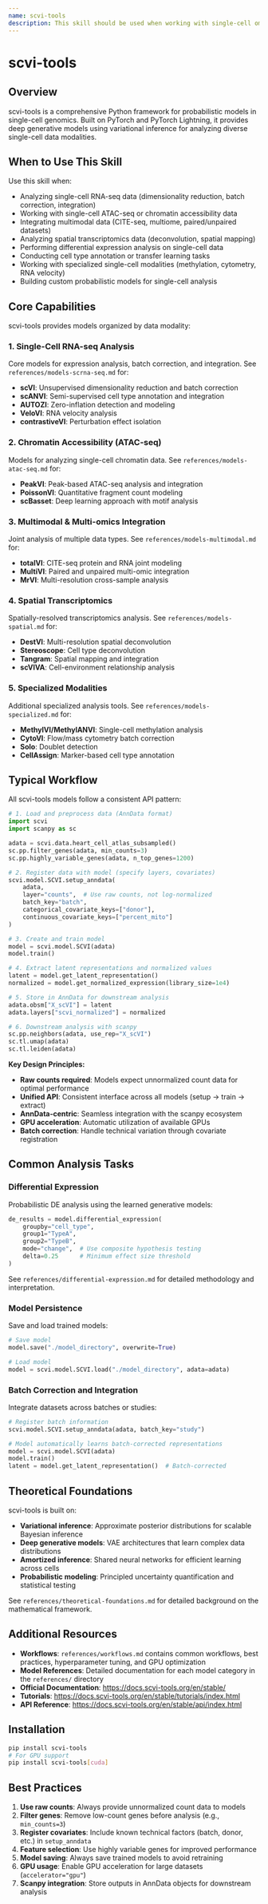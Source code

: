 ```yaml
---
name: scvi-tools
description: This skill should be used when working with single-cell omics data analysis using scvi-tools, including scRNA-seq, scATAC-seq, CITE-seq, spatial transcriptomics, and other single-cell modalities. Use this skill for probabilistic modeling, batch correction, dimensionality reduction, differential expression, cell type annotation, multimodal integration, and spatial analysis tasks.
---
```


# scvi-tools

## Overview

scvi-tools is a comprehensive Python framework for probabilistic models in single-cell genomics. Built on PyTorch and PyTorch Lightning, it provides deep generative models using variational inference for analyzing diverse single-cell data modalities.

## When to Use This Skill

Use this skill when:
- Analyzing single-cell RNA-seq data (dimensionality reduction, batch correction, integration)
- Working with single-cell ATAC-seq or chromatin accessibility data
- Integrating multimodal data (CITE-seq, multiome, paired/unpaired datasets)
- Analyzing spatial transcriptomics data (deconvolution, spatial mapping)
- Performing differential expression analysis on single-cell data
- Conducting cell type annotation or transfer learning tasks
- Working with specialized single-cell modalities (methylation, cytometry, RNA velocity)
- Building custom probabilistic models for single-cell analysis

## Core Capabilities

scvi-tools provides models organized by data modality:

### 1. Single-Cell RNA-seq Analysis
Core models for expression analysis, batch correction, and integration. See `references/models-scrna-seq.md` for:
- **scVI**: Unsupervised dimensionality reduction and batch correction
- **scANVI**: Semi-supervised cell type annotation and integration
- **AUTOZI**: Zero-inflation detection and modeling
- **VeloVI**: RNA velocity analysis
- **contrastiveVI**: Perturbation effect isolation

### 2. Chromatin Accessibility (ATAC-seq)
Models for analyzing single-cell chromatin data. See `references/models-atac-seq.md` for:
- **PeakVI**: Peak-based ATAC-seq analysis and integration
- **PoissonVI**: Quantitative fragment count modeling
- **scBasset**: Deep learning approach with motif analysis

### 3. Multimodal & Multi-omics Integration
Joint analysis of multiple data types. See `references/models-multimodal.md` for:
- **totalVI**: CITE-seq protein and RNA joint modeling
- **MultiVI**: Paired and unpaired multi-omic integration
- **MrVI**: Multi-resolution cross-sample analysis

### 4. Spatial Transcriptomics
Spatially-resolved transcriptomics analysis. See `references/models-spatial.md` for:
- **DestVI**: Multi-resolution spatial deconvolution
- **Stereoscope**: Cell type deconvolution
- **Tangram**: Spatial mapping and integration
- **scVIVA**: Cell-environment relationship analysis

### 5. Specialized Modalities
Additional specialized analysis tools. See `references/models-specialized.md` for:
- **MethylVI/MethylANVI**: Single-cell methylation analysis
- **CytoVI**: Flow/mass cytometry batch correction
- **Solo**: Doublet detection
- **CellAssign**: Marker-based cell type annotation

## Typical Workflow

All scvi-tools models follow a consistent API pattern:

```python
# 1. Load and preprocess data (AnnData format)
import scvi
import scanpy as sc

adata = scvi.data.heart_cell_atlas_subsampled()
sc.pp.filter_genes(adata, min_counts=3)
sc.pp.highly_variable_genes(adata, n_top_genes=1200)

# 2. Register data with model (specify layers, covariates)
scvi.model.SCVI.setup_anndata(
    adata,
    layer="counts",  # Use raw counts, not log-normalized
    batch_key="batch",
    categorical_covariate_keys=["donor"],
    continuous_covariate_keys=["percent_mito"]
)

# 3. Create and train model
model = scvi.model.SCVI(adata)
model.train()

# 4. Extract latent representations and normalized values
latent = model.get_latent_representation()
normalized = model.get_normalized_expression(library_size=1e4)

# 5. Store in AnnData for downstream analysis
adata.obsm["X_scVI"] = latent
adata.layers["scvi_normalized"] = normalized

# 6. Downstream analysis with scanpy
sc.pp.neighbors(adata, use_rep="X_scVI")
sc.tl.umap(adata)
sc.tl.leiden(adata)
```

**Key Design Principles:**
- **Raw counts required**: Models expect unnormalized count data for optimal performance
- **Unified API**: Consistent interface across all models (setup → train → extract)
- **AnnData-centric**: Seamless integration with the scanpy ecosystem
- **GPU acceleration**: Automatic utilization of available GPUs
- **Batch correction**: Handle technical variation through covariate registration

## Common Analysis Tasks

### Differential Expression
Probabilistic DE analysis using the learned generative models:

```python
de_results = model.differential_expression(
    groupby="cell_type",
    group1="TypeA",
    group2="TypeB",
    mode="change",  # Use composite hypothesis testing
    delta=0.25      # Minimum effect size threshold
)
```

See `references/differential-expression.md` for detailed methodology and interpretation.

### Model Persistence
Save and load trained models:

```python
# Save model
model.save("./model_directory", overwrite=True)

# Load model
model = scvi.model.SCVI.load("./model_directory", adata=adata)
```

### Batch Correction and Integration
Integrate datasets across batches or studies:

```python
# Register batch information
scvi.model.SCVI.setup_anndata(adata, batch_key="study")

# Model automatically learns batch-corrected representations
model = scvi.model.SCVI(adata)
model.train()
latent = model.get_latent_representation()  # Batch-corrected
```

## Theoretical Foundations

scvi-tools is built on:
- **Variational inference**: Approximate posterior distributions for scalable Bayesian inference
- **Deep generative models**: VAE architectures that learn complex data distributions
- **Amortized inference**: Shared neural networks for efficient learning across cells
- **Probabilistic modeling**: Principled uncertainty quantification and statistical testing

See `references/theoretical-foundations.md` for detailed background on the mathematical framework.

## Additional Resources

- **Workflows**: `references/workflows.md` contains common workflows, best practices, hyperparameter tuning, and GPU optimization
- **Model References**: Detailed documentation for each model category in the `references/` directory
- **Official Documentation**: https://docs.scvi-tools.org/en/stable/
- **Tutorials**: https://docs.scvi-tools.org/en/stable/tutorials/index.html
- **API Reference**: https://docs.scvi-tools.org/en/stable/api/index.html

## Installation

```bash
pip install scvi-tools
# For GPU support
pip install scvi-tools[cuda]
```

## Best Practices

1. **Use raw counts**: Always provide unnormalized count data to models
2. **Filter genes**: Remove low-count genes before analysis (e.g., `min_counts=3`)
3. **Register covariates**: Include known technical factors (batch, donor, etc.) in `setup_anndata`
4. **Feature selection**: Use highly variable genes for improved performance
5. **Model saving**: Always save trained models to avoid retraining
6. **GPU usage**: Enable GPU acceleration for large datasets (`accelerator="gpu"`)
7. **Scanpy integration**: Store outputs in AnnData objects for downstream analysis
